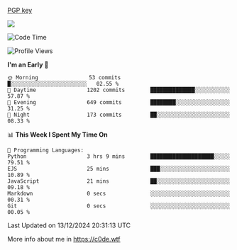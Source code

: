 [PGP key](https://c0de.wtf/urwq.asc)

<a href="https://wakatime.com"><img src="https://wakatime.com/share/@c0dezin/b7f18a7c-ab3a-40b8-8bc7-b1b7bf71f1d6.svg" /></a>

<!--START_SECTION:waka-->
![Code Time](http://img.shields.io/badge/Code%20Time-157%20hrs%2037%20mins-blue)

![Profile Views](http://img.shields.io/badge/Profile%20Views-0-blue)

**I'm an Early 🐤** 

```text
🌞 Morning                53 commits          █░░░░░░░░░░░░░░░░░░░░░░░░   02.55 % 
🌆 Daytime                1202 commits        ██████████████░░░░░░░░░░░   57.87 % 
🌃 Evening                649 commits         ████████░░░░░░░░░░░░░░░░░   31.25 % 
🌙 Night                  173 commits         ██░░░░░░░░░░░░░░░░░░░░░░░   08.33 % 
```


📊 **This Week I Spent My Time On** 

```text
💬 Programming Languages: 
Python                   3 hrs 9 mins        ████████████████████░░░░░   79.51 % 
EJS                      25 mins             ███░░░░░░░░░░░░░░░░░░░░░░   10.89 % 
JavaScript               21 mins             ██░░░░░░░░░░░░░░░░░░░░░░░   09.18 % 
Markdown                 0 secs              ░░░░░░░░░░░░░░░░░░░░░░░░░   00.31 % 
Git                      0 secs              ░░░░░░░░░░░░░░░░░░░░░░░░░   00.05 % 
```


 Last Updated on 13/12/2024 20:31:13 UTC
<!--END_SECTION:waka-->

More info about me in https://c0de.wtf
